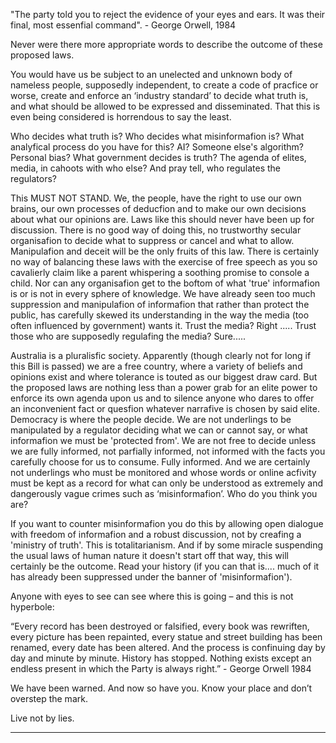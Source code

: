 "The party told you to reject the evidence of your eyes and ears. It was their final, most essenfial command". - George
Orwell, 1984

Never were there more appropriate words to describe the outcome of these proposed laws.

You would have us be subject to an unelected and unknown body of nameless people, supposedly independent, to
create a code of pracfice or worse, create and enforce an ‘industry standard’ to decide what truth is, and what should be
allowed to be expressed and disseminated.  That this is even being considered is horrendous to say the least.

Who decides what truth is? Who decides what misinformafion is? What analyfical process do you have for this? AI?
Someone else's algorithm?  Personal bias? What government decides is truth? The agenda of elites, media, in cahoots
with who else?  And pray tell, who regulates the regulators?

This MUST NOT STAND. We, the people, have the right to use our own brains, our own processes of deducfion and to
make our own decisions about what our opinions are. Laws like this should never have been up for discussion. There is
no good way of doing this, no trustworthy secular organisafion to decide what to suppress or cancel and what to allow.
Manipulafion and deceit will be the only fruits of this law. There is certainly no way of balancing these laws with the
exercise of free speech as you so cavalierly claim like a parent whispering a soothing promise to console a child. Nor can
any organisafion get to the boftom of what 'true' informafion is or is not in every sphere of knowledge. We have already
seen too much suppression and manipulafion of informafion that rather than protect the public, has carefully skewed its
understanding in the way the media (too often influenced by government) wants it. Trust the media? Right ..... Trust
those who are supposedly regulafing the media? Sure.....

Australia is a pluralisfic society. Apparently (though clearly not for long if this Bill is passed) we are a free country, where
a variety of beliefs and opinions exist and where tolerance is touted as our biggest draw card.  But the proposed laws
are nothing less than a power grab for an elite power to enforce its own agenda upon us and to silence anyone who
dares to offer an inconvenient fact or quesfion whatever narrafive is chosen by said elite.  Democracy is where the
people decide. We are not underlings to be manipulated by a regulator deciding what we can or cannot say, or what
informafion we must be 'protected from'.  We are not free to decide unless we are fully informed, not parfially
informed, not informed with the facts you carefully choose for us to consume. Fully informed. And we are certainly not
underlings who must be monitored and whose words or online acfivity must be kept as a record for what can only be
understood as extremely and dangerously vague crimes such as ‘misinformafion’. Who do you think you are?

If you want to counter misinformafion you do this by allowing open dialogue with freedom of informafion and a robust
discussion, not by creafing a 'ministry of truth'. This is totalitarianism. And if by some miracle suspending the usual laws
of human nature it doesn't start off that way, this will certainly be the outcome. Read your history (if you can that is....
much of it has already been suppressed under the banner of 'misinformafion').

Anyone with eyes to see can see where this is going – and this is not hyperbole:

“Every record has been destroyed or falsified, every book was rewriften, every picture has been repainted, every statue
and street building has been renamed, every date has been altered. And the process is confinuing day by day and minute
by minute. History has stopped. Nothing exists except an endless present in which the Party is always right.” - George
Orwell 1984

We have been warned. And now so have you. Know your place and don’t overstep the mark.

Live not by lies.


-----

